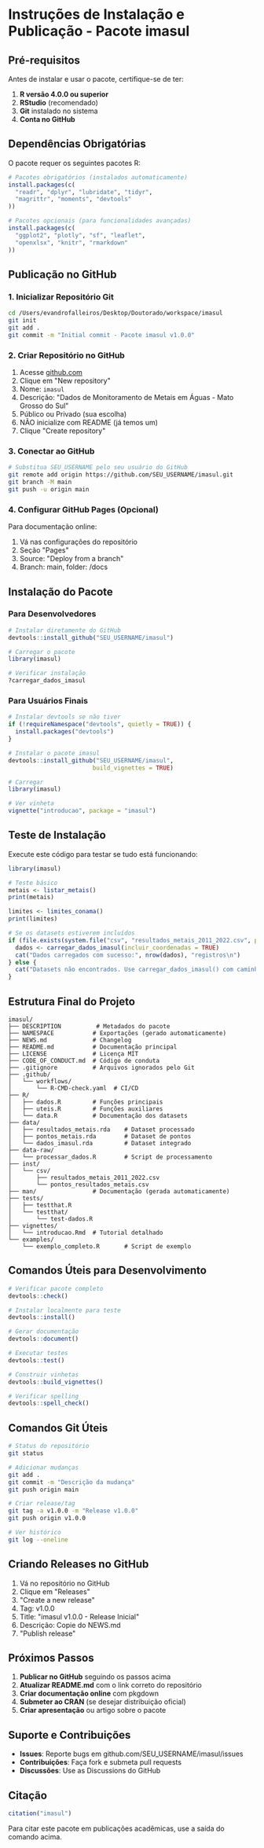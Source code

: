 # Instruções de Instalação e Publicação - Pacote imasul

## Pré-requisitos

Antes de instalar e usar o pacote, certifique-se de ter:

1. **R versão 4.0.0 ou superior**
2. **RStudio** (recomendado)
3. **Git** instalado no sistema
4. **Conta no GitHub**

## Dependências Obrigatórias

O pacote requer os seguintes pacotes R:

```r
# Pacotes obrigatórios (instalados automaticamente)
install.packages(c(
  "readr", "dplyr", "lubridate", "tidyr", 
  "magrittr", "moments", "devtools"
))

# Pacotes opcionais (para funcionalidades avançadas)
install.packages(c(
  "ggplot2", "plotly", "sf", "leaflet", 
  "openxlsx", "knitr", "rmarkdown"
))
```

## Publicação no GitHub

### 1. Inicializar Repositório Git

```bash
cd /Users/evandrofalleiros/Desktop/Doutorado/workspace/imasul
git init
git add .
git commit -m "Initial commit - Pacote imasul v1.0.0"
```

### 2. Criar Repositório no GitHub

1. Acesse [github.com](https://github.com)
2. Clique em "New repository"
3. Nome: `imasul`
4. Descrição: "Dados de Monitoramento de Metais em Águas - Mato Grosso do Sul"
5. Público ou Privado (sua escolha)
6. NÃO inicialize com README (já temos um)
7. Clique "Create repository"

### 3. Conectar ao GitHub

```bash
# Substitua SEU_USERNAME pelo seu usuário do GitHub
git remote add origin https://github.com/SEU_USERNAME/imasul.git
git branch -M main
git push -u origin main
```

### 4. Configurar GitHub Pages (Opcional)

Para documentação online:
1. Vá nas configurações do repositório
2. Seção "Pages"
3. Source: "Deploy from a branch"
4. Branch: main, folder: /docs

## Instalação do Pacote

### Para Desenvolvedores

```r
# Instalar diretamente do GitHub
devtools::install_github("SEU_USERNAME/imasul")

# Carregar o pacote
library(imasul)

# Verificar instalação
?carregar_dados_imasul
```

### Para Usuários Finais

```r
# Instalar devtools se não tiver
if (!requireNamespace("devtools", quietly = TRUE)) {
  install.packages("devtools")
}

# Instalar o pacote imasul
devtools::install_github("SEU_USERNAME/imasul", 
                        build_vignettes = TRUE)

# Carregar
library(imasul)

# Ver vinheta
vignette("introducao", package = "imasul")
```

## Teste de Instalação

Execute este código para testar se tudo está funcionando:

```r
library(imasul)

# Teste básico
metais <- listar_metais()
print(metais)

limites <- limites_conama()
print(limites)

# Se os datasets estiverem incluídos
if (file.exists(system.file("csv", "resultados_metais_2011_2022.csv", package = "imasul"))) {
  dados <- carregar_dados_imasul(incluir_coordenadas = TRUE)
  cat("Dados carregados com sucesso:", nrow(dados), "registros\n")
} else {
  cat("Datasets não encontrados. Use carregar_dados_imasul() com caminho específico.\n")
}
```

## Estrutura Final do Projeto

```
imasul/
├── DESCRIPTION          # Metadados do pacote
├── NAMESPACE           # Exportações (gerado automaticamente)
├── NEWS.md             # Changelog
├── README.md           # Documentação principal
├── LICENSE             # Licença MIT
├── CODE_OF_CONDUCT.md  # Código de conduta
├── .gitignore          # Arquivos ignorados pelo Git
├── .github/
│   └── workflows/
│       └── R-CMD-check.yaml  # CI/CD
├── R/
│   ├── dados.R         # Funções principais
│   ├── uteis.R         # Funções auxiliares
│   └── data.R          # Documentação dos datasets
├── data/
│   ├── resultados_metais.rda    # Dataset processado
│   ├── pontos_metais.rda        # Dataset de pontos
│   └── dados_imasul.rda         # Dataset integrado
├── data-raw/
│   └── processar_dados.R        # Script de processamento
├── inst/
│   └── csv/
│       ├── resultados_metais_2011_2022.csv
│       └── pontos_resultados_metais.csv
├── man/                # Documentação (gerada automaticamente)
├── tests/
│   ├── testthat.R
│   └── testthat/
│       └── test-dados.R
├── vignettes/
│   └── introducao.Rmd  # Tutorial detalhado
└── examples/
    └── exemplo_completo.R       # Script de exemplo
```

## Comandos Úteis para Desenvolvimento

```r
# Verificar pacote completo
devtools::check()

# Instalar localmente para teste
devtools::install()

# Gerar documentação
devtools::document()

# Executar testes
devtools::test()

# Construir vinhetas
devtools::build_vignettes()

# Verificar spelling
devtools::spell_check()
```

## Comandos Git Úteis

```bash
# Status do repositório
git status

# Adicionar mudanças
git add .
git commit -m "Descrição da mudança"
git push origin main

# Criar release/tag
git tag -a v1.0.0 -m "Release v1.0.0"
git push origin v1.0.0

# Ver histórico
git log --oneline
```

## Criando Releases no GitHub

1. Vá no repositório no GitHub
2. Clique em "Releases"
3. "Create a new release"
4. Tag: v1.0.0
5. Title: "imasul v1.0.0 - Release Inicial"
6. Descrição: Copie do NEWS.md
7. "Publish release"

## Próximos Passos

1. **Publicar no GitHub** seguindo os passos acima
2. **Atualizar README.md** com o link correto do repositório
3. **Criar documentação online** com pkgdown
4. **Submeter ao CRAN** (se desejar distribuição oficial)
5. **Criar apresentação** ou artigo sobre o pacote

## Suporte e Contribuições

- **Issues**: Reporte bugs em github.com/SEU_USERNAME/imasul/issues
- **Contribuições**: Faça fork e submeta pull requests
- **Discussões**: Use as Discussions do GitHub

## Citação

```r
citation("imasul")
```

Para citar este pacote em publicações acadêmicas, use a saída do comando acima.
